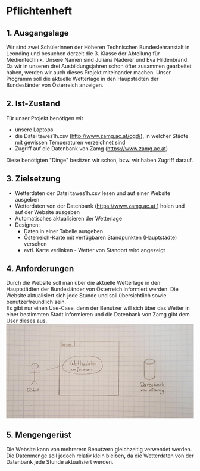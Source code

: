 <h1>Pflichtenheft</h1>
<h2>1. Ausgangslage</h2>
    <p>Wir sind zwei Schülerinnen der Höheren Technischen Bundeslehranstalt in Leonding und besuchen derzeit die 3. Klasse der Abteilung für Medientechnik. Unsere Namen sind Juliana Naderer und Eva Hildenbrand. Da wir in unseren drei Ausbildungsjahren schon öfter zusammen gearbeitet haben, werden wir auch dieses Projekt miteinander machen. Unser Programm soll die aktuelle Wetterlage in den Haupstädten der Bundesländer von Österreich anzeigen.</p>
<h2>2. Ist-Zustand</h2>
    <p>Für unser Projekt benötigen wir 
        <ul>
            <li>unsere Laptops
            <li>die Datei tawes1h.csv (<a href="http://www.zamg.ac.at/ogd/">http://www.zamg.ac.at/ogd/</a>), in welcher Städte mit gewissen       Temperaturen verzeichnet sind
            <li>Zugriff auf die Datenbank von Zamg (<a href="https://www.zamg.ac.at">https://www.zamg.ac.at</a>)
        </ul>
        Diese benötigten "Dinge" besitzen wir schon, bzw. wir haben Zugriff darauf.
    </p>
<h2>3. Zielsetzung</h2>
    <p>
        <ul>
            <li>Wetterdaten der Datei tawes1h.csv lesen und auf einer Website ausgeben
            <li>Wetterdaten von der Datenbank (<a href="https://www.zamg.ac.at">https://www.zamg.ac.at </a>) holen und auf der Website ausgeben
            <li>Automatisches aktualisieren der Wetterlage
            <li>Designen: 
                <ul type="square">
                    <li>Daten in einer Tabelle ausgeben
                    <li>Österreich-Karte mit verfügbaren Standpunkten (Hauptstädte) versehen
                    <li>evtl. Karte verlinken - Wetter von Standort wird angezeigt
                </ul>
        </ul>
    </p>
<h2>4. Anforderungen</h2>
    <p>Durch die Website soll man über die aktuelle Wetterlage in den Hauptstädten der Bundesländer von Österreich informiert werden. Die Website aktualisiert sich jede Stunde und soll übersichtlich sowie benutzerfreundlich sein. <br>
    Es gibt nur einen Use-Case, denn der Benutzer will sich über das Wetter in einer bestimmten Stadt informieren und die Datenbank von Zamg gibt dem User dieses aus.
    <img src="./images/usecase.jpg">
    </p>
<h2>5. Mengengerüst</h2>
    <p>Die Website kann von mehrerern Benutzern gleichzeitig verwendet werden. Die Datenmenge soll jedoch relativ klein bleiben, da die Wetterdaten von der Datenbank jede Stunde aktualisiert werden.
    </p>